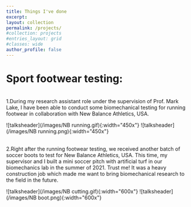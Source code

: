 ```yaml
---
title: Things I've done
excerpt:
layout: collection
permalink: /projects/
#collection: projects
#entries_layout: grid
#classes: wide
author_profile: false
---
```


# Sport footwear testing:
<br>
1.During my research assistant role under the supervision of Prof. Mark Lake, I have been able to conduct some biomechanical testing for running footwear in collaboration with New Balance Athletics, USA.

![talksheader](/images/NB running.gif){:width="450x"} ![talksheader](/images/NB running.png){:width="450x"}

<br>
2.Right after the running footwear testing, we received another batch of soccer boots to test for New Balance Athletics, USA. This time, my supervisor and I built a mini soccer pitch with artificial turf in our biomechanics lab in the summer of 2021. Trust me! It was a heavy construction job which made me want to bring biomechanical research to the field in the future.

![talksheader](/images/NB cutting.gif){:width="600x"} 
![talksheader](/images/NB boot.png){:width="600x"}

